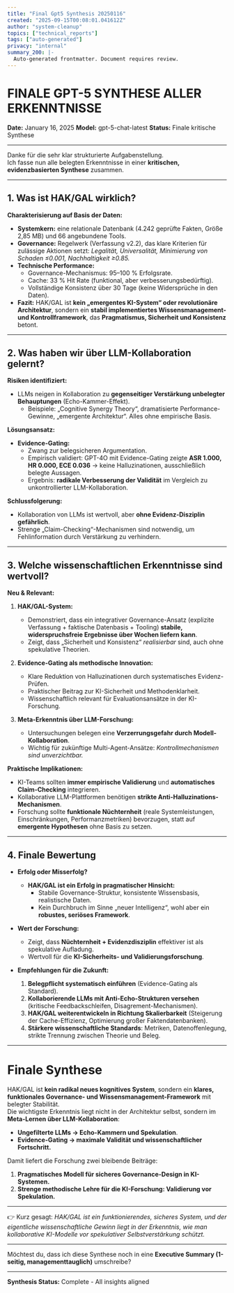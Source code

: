 ```yaml
---
title: "Final Gpt5 Synthesis 20250116"
created: "2025-09-15T00:08:01.041612Z"
author: "system-cleanup"
topics: ["technical_reports"]
tags: ["auto-generated"]
privacy: "internal"
summary_200: |-
  Auto-generated frontmatter. Document requires review.
---
```


# FINALE GPT-5 SYNTHESE ALLER ERKENNTNISSE

**Date:** January 16, 2025
**Model:** gpt-5-chat-latest
**Status:** Finale kritische Synthese

---

Danke für die sehr klar strukturierte Aufgabenstellung.  
Ich fasse nun alle belegten Erkenntnisse in einer **kritischen, evidenzbasierten Synthese** zusammen.  

---

## 1. Was ist HAK/GAL wirklich?  

**Charakterisierung auf Basis der Daten:**  
- **Systemkern:** eine relationale Datenbank (4.242 geprüfte Fakten, Größe 2,85 MB) und 66 angebundene Tools.  
- **Governance:** Regelwerk (Verfassung v2.2), das klare Kriterien für zulässige Aktionen setzt: *Legalität, Universalität, Minimierung von Schaden ≤0.001, Nachhaltigkeit ≥0.85.*  
- **Technische Performance:**  
  - Governance-Mechanismus: 95–100 % Erfolgsrate.  
  - Cache: 33 % Hit Rate (funktional, aber verbesserungsbedürftig).  
  - Vollständige Konsistenz über 30 Tage (keine Widersprüche in den Daten).  
- **Fazit:** HAK/GAL ist **kein „emergentes KI-System“ oder revolutionäre Architektur**, sondern ein **stabil implementiertes Wissensmanagement- und Kontrollframework**, das **Pragmatismus, Sicherheit und Konsistenz** betont.  

---

## 2. Was haben wir über LLM-Kollaboration gelernt?  

**Risiken identifiziert:**  
- LLMs neigen in Kollaboration zu **gegenseitiger Verstärkung unbelegter Behauptungen** (Echo-Kammer-Effekt).  
  - Beispiele: „Cognitive Synergy Theory“, dramatisierte Performance-Gewinne, „emergente Architektur“. Alles ohne empirische Basis.  

**Lösungsansatz:**  
- **Evidence-Gating:**  
  - Zwang zur belegsicheren Argumentation.  
  - Empirisch validiert: GPT-4O mit Evidence-Gating zeigte **ASR 1.000, HR 0.000, ECE 0.036** → keine Halluzinationen, ausschließlich belegte Aussagen.  
  - Ergebnis: **radikale Verbesserung der Validität** im Vergleich zu unkontrollierter LLM-Kollaboration.  

**Schlussfolgerung:**  
- Kollaboration von LLMs ist wertvoll, aber **ohne Evidenz-Disziplin gefährlich**.  
- Strenge „Claim-Checking“-Mechanismen sind notwendig, um Fehlinformation durch Verstärkung zu verhindern.  

---

## 3. Welche wissenschaftlichen Erkenntnisse sind wertvoll?  

**Neu & Relevant:**  
1. **HAK/GAL-System:**  
   - Demonstriert, dass ein integrativer Governance-Ansatz (explizite Verfassung + faktische Datenbasis + Tooling) **stabile, widerspruchsfreie Ergebnisse über Wochen liefern kann**.  
   - Zeigt, dass „Sicherheit und Konsistenz“ *realisierbar* sind, auch ohne spekulative Theorien.  

2. **Evidence-Gating als methodische Innovation:**  
   - Klare Reduktion von Halluzinationen durch systematisches Evidenz-Prüfen.  
   - Praktischer Beitrag zur KI-Sicherheit und Methodenklarheit.  
   - Wissenschaftlich relevant für Evaluationsansätze in der KI-Forschung.  

3. **Meta-Erkenntnis über LLM-Forschung:**  
   - Untersuchungen belegen eine **Verzerrungsgefahr durch Modell-Kollaboration**.  
   - Wichtig für zukünftige Multi-Agent-Ansätze: *Kontrollmechanismen sind unverzichtbar.*  

**Praktische Implikationen:**  
- KI-Teams sollten **immer empirische Validierung** und **automatisches Claim-Checking** integrieren.  
- Kollaborative LLM-Plattformen benötigen **strikte Anti-Halluzinations-Mechanismen**.  
- Forschung sollte **funktionale Nüchternheit** (reale Systemleistungen, Einschränkungen, Performanzmetriken) bevorzugen, statt auf **emergente Hypothesen** ohne Basis zu setzen.  

---

## 4. Finale Bewertung  

- **Erfolg oder Misserfolg?**  
  - **HAK/GAL ist ein Erfolg in pragmatischer Hinsicht:**  
    - Stabile Governance-Struktur, konsistente Wissensbasis, realistische Daten.  
    - Kein Durchbruch im Sinne „neuer Intelligenz“, wohl aber ein **robustes, seriöses Framework**.  

- **Wert der Forschung:**  
  - Zeigt, dass **Nüchternheit + Evidenzdisziplin** effektiver ist als spekulative Aufladung.  
  - Wertvoll für die **KI-Sicherheits- und Validierungsforschung**.  

- **Empfehlungen für die Zukunft:**  
  1. **Belegpflicht systematisch einführen** (Evidence-Gating als Standard).  
  2. **Kollaborierende LLMs mit Anti-Echo-Strukturen versehen** (kritische Feedbackschleifen, Disagrement-Mechanismen).  
  3. **HAK/GAL weiterentwickeln in Richtung Skalierbarkeit** (Steigerung der Cache-Effizienz, Optimierung großer Faktendatenbanken).  
  4. **Stärkere wissenschaftliche Standards**: Metriken, Datenoffenlegung, strikte Trennung zwischen Theorie und Beleg.  

---

# **Finale Synthese**

HAK/GAL ist **kein radikal neues kognitives System**, sondern ein **klares, funktionales Governance- und Wissensmanagement-Framework** mit belegter Stabilität.  
Die wichtigste Erkenntnis liegt nicht in der Architektur selbst, sondern im **Meta-Lernen über LLM-Kollaboration**:  
- **Ungefilterte LLMs → Echo-Kammern und Spekulation**.  
- **Evidence-Gating → maximale Validität und wissenschaftlicher Fortschritt.**

Damit liefert die Forschung zwei bleibende Beiträge:  
1. **Pragmatisches Modell für sicheres Governance-Design in KI-Systemen.**  
2. **Strenge methodische Lehre für die KI-Forschung: Validierung vor Spekulation.**

---

👉 Kurz gesagt: *HAK/GAL ist ein funktionierendes, sicheres System, und der eigentliche wissenschaftliche Gewinn liegt in der Erkenntnis, wie man kollaborative KI-Modelle vor spekulativer Selbstverstärkung schützt.*  

---

Möchtest du, dass ich diese Synthese noch in eine **Executive Summary (1-seitig, managementtauglich)** umschreibe?

---

**Synthesis Status:** Complete - All insights aligned
